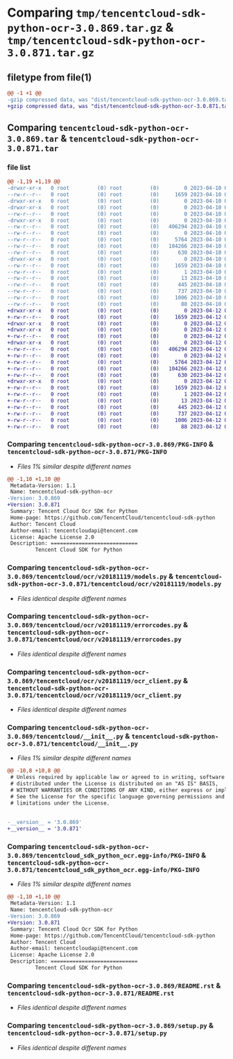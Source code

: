 # Comparing `tmp/tencentcloud-sdk-python-ocr-3.0.869.tar.gz` & `tmp/tencentcloud-sdk-python-ocr-3.0.871.tar.gz`

## filetype from file(1)

```diff
@@ -1 +1 @@
-gzip compressed data, was "dist/tencentcloud-sdk-python-ocr-3.0.869.tar", last modified: Mon Apr 10 03:10:43 2023, max compression
+gzip compressed data, was "dist/tencentcloud-sdk-python-ocr-3.0.871.tar", last modified: Wed Apr 12 00:37:30 2023, max compression
```

## Comparing `tencentcloud-sdk-python-ocr-3.0.869.tar` & `tencentcloud-sdk-python-ocr-3.0.871.tar`

### file list

```diff
@@ -1,19 +1,19 @@
-drwxr-xr-x   0 root         (0) root         (0)        0 2023-04-10 03:10:43.000000 tencentcloud-sdk-python-ocr-3.0.869/
--rw-r--r--   0 root         (0) root         (0)     1659 2023-04-10 03:10:43.000000 tencentcloud-sdk-python-ocr-3.0.869/PKG-INFO
-drwxr-xr-x   0 root         (0) root         (0)        0 2023-04-10 03:10:43.000000 tencentcloud-sdk-python-ocr-3.0.869/tencentcloud/
-drwxr-xr-x   0 root         (0) root         (0)        0 2023-04-10 03:10:43.000000 tencentcloud-sdk-python-ocr-3.0.869/tencentcloud/ocr/
--rw-r--r--   0 root         (0) root         (0)        0 2023-04-10 03:10:43.000000 tencentcloud-sdk-python-ocr-3.0.869/tencentcloud/ocr/__init__.py
-drwxr-xr-x   0 root         (0) root         (0)        0 2023-04-10 03:10:43.000000 tencentcloud-sdk-python-ocr-3.0.869/tencentcloud/ocr/v20181119/
--rw-r--r--   0 root         (0) root         (0)   406294 2023-04-10 03:10:43.000000 tencentcloud-sdk-python-ocr-3.0.869/tencentcloud/ocr/v20181119/models.py
--rw-r--r--   0 root         (0) root         (0)        0 2023-04-10 03:10:43.000000 tencentcloud-sdk-python-ocr-3.0.869/tencentcloud/ocr/v20181119/__init__.py
--rw-r--r--   0 root         (0) root         (0)     5764 2023-04-10 03:10:43.000000 tencentcloud-sdk-python-ocr-3.0.869/tencentcloud/ocr/v20181119/errorcodes.py
--rw-r--r--   0 root         (0) root         (0)   104266 2023-04-10 03:10:43.000000 tencentcloud-sdk-python-ocr-3.0.869/tencentcloud/ocr/v20181119/ocr_client.py
--rw-r--r--   0 root         (0) root         (0)      630 2023-04-10 03:10:43.000000 tencentcloud-sdk-python-ocr-3.0.869/tencentcloud/__init__.py
-drwxr-xr-x   0 root         (0) root         (0)        0 2023-04-10 03:10:43.000000 tencentcloud-sdk-python-ocr-3.0.869/tencentcloud_sdk_python_ocr.egg-info/
--rw-r--r--   0 root         (0) root         (0)     1659 2023-04-10 03:10:43.000000 tencentcloud-sdk-python-ocr-3.0.869/tencentcloud_sdk_python_ocr.egg-info/PKG-INFO
--rw-r--r--   0 root         (0) root         (0)        1 2023-04-10 03:10:43.000000 tencentcloud-sdk-python-ocr-3.0.869/tencentcloud_sdk_python_ocr.egg-info/dependency_links.txt
--rw-r--r--   0 root         (0) root         (0)       13 2023-04-10 03:10:43.000000 tencentcloud-sdk-python-ocr-3.0.869/tencentcloud_sdk_python_ocr.egg-info/top_level.txt
--rw-r--r--   0 root         (0) root         (0)      445 2023-04-10 03:10:43.000000 tencentcloud-sdk-python-ocr-3.0.869/tencentcloud_sdk_python_ocr.egg-info/SOURCES.txt
--rw-r--r--   0 root         (0) root         (0)      737 2023-04-10 03:10:43.000000 tencentcloud-sdk-python-ocr-3.0.869/README.rst
--rw-r--r--   0 root         (0) root         (0)     1006 2023-04-10 03:10:43.000000 tencentcloud-sdk-python-ocr-3.0.869/setup.py
--rw-r--r--   0 root         (0) root         (0)       88 2023-04-10 03:10:43.000000 tencentcloud-sdk-python-ocr-3.0.869/setup.cfg
+drwxr-xr-x   0 root         (0) root         (0)        0 2023-04-12 00:37:30.000000 tencentcloud-sdk-python-ocr-3.0.871/
+-rw-r--r--   0 root         (0) root         (0)     1659 2023-04-12 00:37:30.000000 tencentcloud-sdk-python-ocr-3.0.871/PKG-INFO
+drwxr-xr-x   0 root         (0) root         (0)        0 2023-04-12 00:37:30.000000 tencentcloud-sdk-python-ocr-3.0.871/tencentcloud/
+drwxr-xr-x   0 root         (0) root         (0)        0 2023-04-12 00:37:30.000000 tencentcloud-sdk-python-ocr-3.0.871/tencentcloud/ocr/
+-rw-r--r--   0 root         (0) root         (0)        0 2023-04-12 00:37:30.000000 tencentcloud-sdk-python-ocr-3.0.871/tencentcloud/ocr/__init__.py
+drwxr-xr-x   0 root         (0) root         (0)        0 2023-04-12 00:37:30.000000 tencentcloud-sdk-python-ocr-3.0.871/tencentcloud/ocr/v20181119/
+-rw-r--r--   0 root         (0) root         (0)   406294 2023-04-12 00:37:30.000000 tencentcloud-sdk-python-ocr-3.0.871/tencentcloud/ocr/v20181119/models.py
+-rw-r--r--   0 root         (0) root         (0)        0 2023-04-12 00:37:30.000000 tencentcloud-sdk-python-ocr-3.0.871/tencentcloud/ocr/v20181119/__init__.py
+-rw-r--r--   0 root         (0) root         (0)     5764 2023-04-12 00:37:30.000000 tencentcloud-sdk-python-ocr-3.0.871/tencentcloud/ocr/v20181119/errorcodes.py
+-rw-r--r--   0 root         (0) root         (0)   104266 2023-04-12 00:37:30.000000 tencentcloud-sdk-python-ocr-3.0.871/tencentcloud/ocr/v20181119/ocr_client.py
+-rw-r--r--   0 root         (0) root         (0)      630 2023-04-12 00:37:30.000000 tencentcloud-sdk-python-ocr-3.0.871/tencentcloud/__init__.py
+drwxr-xr-x   0 root         (0) root         (0)        0 2023-04-12 00:37:30.000000 tencentcloud-sdk-python-ocr-3.0.871/tencentcloud_sdk_python_ocr.egg-info/
+-rw-r--r--   0 root         (0) root         (0)     1659 2023-04-12 00:37:30.000000 tencentcloud-sdk-python-ocr-3.0.871/tencentcloud_sdk_python_ocr.egg-info/PKG-INFO
+-rw-r--r--   0 root         (0) root         (0)        1 2023-04-12 00:37:30.000000 tencentcloud-sdk-python-ocr-3.0.871/tencentcloud_sdk_python_ocr.egg-info/dependency_links.txt
+-rw-r--r--   0 root         (0) root         (0)       13 2023-04-12 00:37:30.000000 tencentcloud-sdk-python-ocr-3.0.871/tencentcloud_sdk_python_ocr.egg-info/top_level.txt
+-rw-r--r--   0 root         (0) root         (0)      445 2023-04-12 00:37:30.000000 tencentcloud-sdk-python-ocr-3.0.871/tencentcloud_sdk_python_ocr.egg-info/SOURCES.txt
+-rw-r--r--   0 root         (0) root         (0)      737 2023-04-12 00:37:30.000000 tencentcloud-sdk-python-ocr-3.0.871/README.rst
+-rw-r--r--   0 root         (0) root         (0)     1006 2023-04-12 00:37:30.000000 tencentcloud-sdk-python-ocr-3.0.871/setup.py
+-rw-r--r--   0 root         (0) root         (0)       88 2023-04-12 00:37:30.000000 tencentcloud-sdk-python-ocr-3.0.871/setup.cfg
```

### Comparing `tencentcloud-sdk-python-ocr-3.0.869/PKG-INFO` & `tencentcloud-sdk-python-ocr-3.0.871/PKG-INFO`

 * *Files 1% similar despite different names*

```diff
@@ -1,10 +1,10 @@
 Metadata-Version: 1.1
 Name: tencentcloud-sdk-python-ocr
-Version: 3.0.869
+Version: 3.0.871
 Summary: Tencent Cloud Ocr SDK for Python
 Home-page: https://github.com/TencentCloud/tencentcloud-sdk-python
 Author: Tencent Cloud
 Author-email: tencentcloudapi@tencent.com
 License: Apache License 2.0
 Description: ============================
         Tencent Cloud SDK for Python
```

### Comparing `tencentcloud-sdk-python-ocr-3.0.869/tencentcloud/ocr/v20181119/models.py` & `tencentcloud-sdk-python-ocr-3.0.871/tencentcloud/ocr/v20181119/models.py`

 * *Files identical despite different names*

### Comparing `tencentcloud-sdk-python-ocr-3.0.869/tencentcloud/ocr/v20181119/errorcodes.py` & `tencentcloud-sdk-python-ocr-3.0.871/tencentcloud/ocr/v20181119/errorcodes.py`

 * *Files identical despite different names*

### Comparing `tencentcloud-sdk-python-ocr-3.0.869/tencentcloud/ocr/v20181119/ocr_client.py` & `tencentcloud-sdk-python-ocr-3.0.871/tencentcloud/ocr/v20181119/ocr_client.py`

 * *Files identical despite different names*

### Comparing `tencentcloud-sdk-python-ocr-3.0.869/tencentcloud/__init__.py` & `tencentcloud-sdk-python-ocr-3.0.871/tencentcloud/__init__.py`

 * *Files 1% similar despite different names*

```diff
@@ -10,8 +10,8 @@
 # Unless required by applicable law or agreed to in writing, software
 # distributed under the License is distributed on an "AS IS" BASIS,
 # WITHOUT WARRANTIES OR CONDITIONS OF ANY KIND, either express or implied.
 # See the License for the specific language governing permissions and
 # limitations under the License.
 
 
-__version__ = '3.0.869'
+__version__ = '3.0.871'
```

### Comparing `tencentcloud-sdk-python-ocr-3.0.869/tencentcloud_sdk_python_ocr.egg-info/PKG-INFO` & `tencentcloud-sdk-python-ocr-3.0.871/tencentcloud_sdk_python_ocr.egg-info/PKG-INFO`

 * *Files 1% similar despite different names*

```diff
@@ -1,10 +1,10 @@
 Metadata-Version: 1.1
 Name: tencentcloud-sdk-python-ocr
-Version: 3.0.869
+Version: 3.0.871
 Summary: Tencent Cloud Ocr SDK for Python
 Home-page: https://github.com/TencentCloud/tencentcloud-sdk-python
 Author: Tencent Cloud
 Author-email: tencentcloudapi@tencent.com
 License: Apache License 2.0
 Description: ============================
         Tencent Cloud SDK for Python
```

### Comparing `tencentcloud-sdk-python-ocr-3.0.869/README.rst` & `tencentcloud-sdk-python-ocr-3.0.871/README.rst`

 * *Files identical despite different names*

### Comparing `tencentcloud-sdk-python-ocr-3.0.869/setup.py` & `tencentcloud-sdk-python-ocr-3.0.871/setup.py`

 * *Files identical despite different names*

